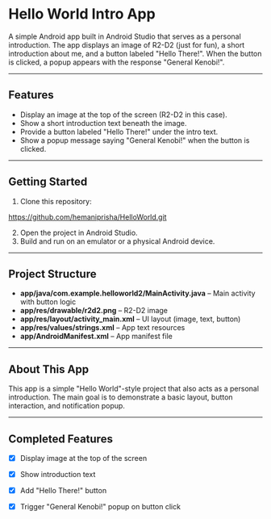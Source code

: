 # Hello World Intro App

A simple Android app built in Android Studio that serves as a personal introduction. The app displays an image of R2-D2 (just for fun), a short introduction about me, and a button labeled "Hello There!". When the button is clicked, a popup appears with the response "General Kenobi!".

---

## Features

- Display an image at the top of the screen (R2-D2 in this case).
- Show a short introduction text beneath the image.
- Provide a button labeled "Hello There!" under the intro text.
- Show a popup message saying "General Kenobi!" when the button is clicked.

---

## Getting Started

1. Clone this repository:

https://github.com/hemaniprisha/HelloWorld.git

2. Open the project in Android Studio.
3. Build and run on an emulator or a physical Android device.

---

## Project Structure

- **app/java/com.example.helloworld2/MainActivity.java** – Main activity with button logic  
- **app/res/drawable/r2d2.png** – R2-D2 image  
- **app/res/layout/activity_main.xml** – UI layout (image, text, button)  
- **app/res/values/strings.xml** – App text resources  
- **app/AndroidManifest.xml** – App manifest file  

---

## About This App

This app is a simple "Hello World"-style project that also acts as a personal introduction. The main goal is to demonstrate a basic layout, button interaction, and notification popup.

---

## Completed Features

- [x] Display image at the top of the screen
- [x] Show introduction text
- [x] Add "Hello There!" button
- [x] Trigger "General Kenobi!" popup on button click

